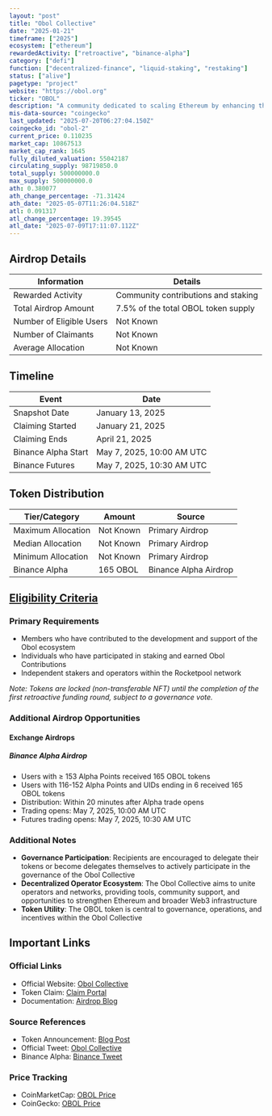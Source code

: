```yaml
---
layout: "post"
title: "Obol Collective"
date: "2025-01-21"
timeframe: ["2025"]
ecosystem: ["ethereum"]
rewardedActivity: ["retroactive", "binance-alpha"]
category: ["defi"]
function: ["decentralized-finance", "liquid-staking", "restaking"]
status: ["alive"]
pagetype: "project"
website: "https://obol.org"
ticker: "OBOL"
description: "A community dedicated to scaling Ethereum by enhancing the security, resiliency, and decentralization of the consensus layer through the development and deployment of distributed validators."
mis-data-source: "coingecko"
last_updated: "2025-07-20T06:27:04.150Z"
coingecko_id: "obol-2"
current_price: 0.110235
market_cap: 10867513
market_cap_rank: 1645
fully_diluted_valuation: 55042187
circulating_supply: 98719850.0
total_supply: 500000000.0
max_supply: 500000000.0
ath: 0.380077
ath_change_percentage: -71.31424
ath_date: "2025-05-07T11:26:04.518Z"
atl: 0.091317
atl_change_percentage: 19.39545
atl_date: "2025-07-09T17:11:07.112Z"
---
```


## Airdrop Details

| Information              | Details                             |
| ------------------------ | ----------------------------------- |
| Rewarded Activity        | Community contributions and staking |
| Total Airdrop Amount     | 7.5% of the total OBOL token supply |
| Number of Eligible Users | Not Known                           |
| Number of Claimants      | Not Known                           |
| Average Allocation       | Not Known                           |

## Timeline

| Event               | Date                        |
| ------------------- | --------------------------- |
| Snapshot Date       | January 13, 2025            |
| Claiming Started    | January 21, 2025            |
| Claiming Ends       | April 21, 2025              |
| Binance Alpha Start | May 7, 2025, 10:00 AM UTC   |
| Binance Futures     | May 7, 2025, 10:30 AM UTC   |

## Token Distribution

| Tier/Category      | Amount    | Source                    |
| ------------------ | --------- | ------------------------- |
| Maximum Allocation | Not Known | Primary Airdrop           |
| Median Allocation  | Not Known | Primary Airdrop           |
| Minimum Allocation | Not Known | Primary Airdrop           |
| Binance Alpha      | 165 OBOL  | Binance Alpha Airdrop     |

## [Eligibility Criteria](https://blog.obol.org/airdrop/)

### Primary Requirements

- Members who have contributed to the development and support of the Obol ecosystem
- Individuals who have participated in staking and earned Obol Contributions
- Independent stakers and operators within the Rocketpool network

_Note: Tokens are locked (non-transferable NFT) until the completion of the first retroactive funding round, subject to a governance vote._

### Additional Airdrop Opportunities

#### Exchange Airdrops

##### Binance Alpha Airdrop
- Users with ≥ 153 Alpha Points received 165 OBOL tokens
- Users with 116-152 Alpha Points and UIDs ending in 6 received 165 OBOL tokens
- Distribution: Within 20 minutes after Alpha trade opens
- Trading opens: May 7, 2025, 10:00 AM UTC
- Futures trading opens: May 7, 2025, 10:30 AM UTC

### Additional Notes

- **Governance Participation**: Recipients are encouraged to delegate their tokens or become delegates themselves to actively participate in the governance of the Obol Collective
- **Decentralized Operator Ecosystem**: The Obol Collective aims to unite operators and networks, providing tools, community support, and opportunities to strengthen Ethereum and broader Web3 infrastructure
- **Token Utility**: The OBOL token is central to governance, operations, and incentives within the Obol Collective

## Important Links

### Official Links

- Official Website: [Obol Collective](https://obol.org)
- Token Claim: [Claim Portal](https://claim.obol.org)
- Documentation: [Airdrop Blog](https://blog.obol.org/airdrop/)

### Source References

- Token Announcement: [Blog Post](https://blog.obol.org/airdrop/)
- Official Tweet: [Obol Collective](https://x.com/Obol_Collective/status/1920070181902225409)
- Binance Alpha: [Binance Tweet](https://x.com/binance/status/1920047370839986444)

### Price Tracking

- CoinMarketCap: [OBOL Price](https://coinmarketcap.com/currencies/obol)
- CoinGecko: [OBOL Price](https://www.coingecko.com/en/coins/obol)